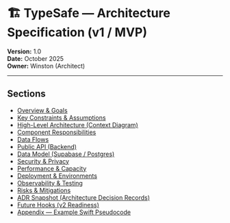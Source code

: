 # 🏗️ TypeSafe — Architecture Specification (v1 / MVP)

**Version:** 1.0  
**Date:** October 2025  
**Owner:** Winston (Architect)  

---

## Sections

- [Overview & Goals](./overview-goals.md)
- [Key Constraints & Assumptions](./key-constraints-assumptions.md)
- [High-Level Architecture (Context Diagram)](./high-level-architecture-context-diagram.md)
- [Component Responsibilities](./component-responsibilities.md)
- [Data Flows](./data-flows.md)
- [Public API (Backend)](./public-api-backend.md)
- [Data Model (Supabase / Postgres)](./data-model-supabase-postgres.md)
- [Security & Privacy](./security-privacy.md)
- [Performance & Capacity](./performance-capacity.md)
- [Deployment & Environments](./deployment-environments.md)
- [Observability & Testing](./observability-testing.md)
- [Risks & Mitigations](./risks-mitigations.md)
- [ADR Snapshot (Architecture Decision Records)](./adr-snapshot-architecture-decision-records.md)
- [Future Hooks (v2 Readiness)](./future-hooks-v2-readiness.md)
- [Appendix — Example Swift Pseudocode](./appendix-example-swift-pseudocode.md)

